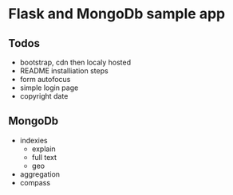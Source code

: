 # Flask and MongoDb sample app

## Todos

- bootstrap, cdn then localy hosted
- README installiation steps
- form autofocus
- simple login page
- copyright date


## MongoDb

- indexies
    - explain
    - full text
    - geo
- aggregation
- compass
